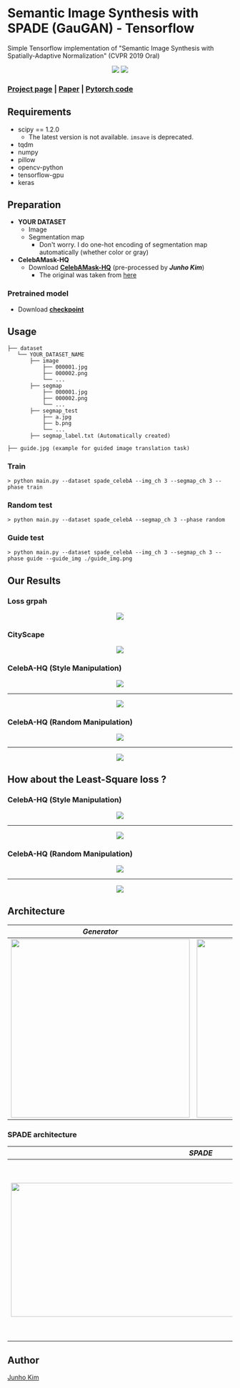 # Semantic Image Synthesis with SPADE (GauGAN) - Tensorflow

Simple Tensorflow implementation of "Semantic Image Synthesis with Spatially-Adaptive Normalization" (CVPR 2019 Oral)

<div align="center">
  <img src="https://nvlabs.github.io/SPADE/images/treepond.gif">
  <img src="https://nvlabs.github.io/SPADE/images/ocean.gif">
</div>

### [Project page](https://nvlabs.github.io/SPADE/) | [Paper](https://arxiv.org/abs/1903.07291) | [Pytorch code](https://github.com/NVlabs/SPADE)

## Requirements
* scipy == 1.2.0
  * The latest version is not available. `imsave` is deprecated.
* tqdm
* numpy
* pillow
* opencv-python
* tensorflow-gpu
* keras
 
## Preparation
* **YOUR DATASET**
  * Image
  * Segmentation map
    * Don't worry. I do one-hot encoding of segmentation map automatically (whether color or gray)
* **CelebAMask-HQ**
  * Download [**CelebAMask-HQ**](https://drive.google.com/file/d/1ybGz_7uMOjMpAySIA5j3nJSKSwyhSQO0/view?usp=sharing) (pre-processed by ***Junho Kim***)
    * The original was taken from [here](https://github.com/switchablenorms/CelebAMask-HQ)
    
### Pretrained model
* Download [**checkpoint**](https://drive.google.com/file/d/1UIj7eRJeNWrDS-3odyaoLhcqk0tNcEez/view?usp=sharing)


## Usage
```
├── dataset
   └── YOUR_DATASET_NAME
       ├── image
           ├── 000001.jpg 
           ├── 000002.png
           └── ...
       ├── segmap
           ├── 000001.jpg
           ├── 000002.png
           └── ...
       ├── segmap_test
           ├── a.jpg 
           ├── b.png
           └── ...
       ├── segmap_label.txt (Automatically created) 
       
├── guide.jpg (example for guided image translation task)
```

### Train
```
> python main.py --dataset spade_celebA --img_ch 3 --segmap_ch 3 --phase train 
```

### Random test
```
> python main.py --dataset spade_celebA --segmap_ch 3 --phase random
```

### Guide test
```
> python main.py --dataset spade_celebA --img_ch 3 --segmap_ch 3 --phase guide --guide_img ./guide_img.png
```
  
## Our Results 

### Loss grpah
<div align="center">
  <img src="./assets/loss.png">
</div>

### CityScape
<div align="center">
  <img src="./assets/result_img/cityscape_hinge.png">
</div>

### CelebA-HQ (Style Manipulation)
<div align="center">
  <img src="./assets/result_img/women_hinge.png">
</div>

---

<div align="center">
  <img src="./assets/result_img/men_hinge.png">
</div>


### CelebA-HQ (Random Manipulation)
<div align="center">
  <img src="./assets/result_img/women_random_hinge.png">
</div>

---

<div align="center">
  <img src="./assets/result_img/men_random_hinge.png">
</div>

## How about the Least-Square loss ?
### CelebA-HQ (Style Manipulation)
<div align="center">
  <img src="./assets/result_img/women_lsgan.png">
</div>

---

<div align="center">
  <img src="./assets/result_img/men_lsgan.png">
</div>


### CelebA-HQ (Random Manipulation)
<div align="center">
  <img src="./assets/result_img/women_random_lsgan.png">
</div>

---

<div align="center">
  <img src="./assets/result_img/men_random_lsgan.png">
</div>

## Architecture
*Generator* | *Image Encoder* | *Discriminator* | *All-in-one* |
:---: | :---: | :---: | :---: |
<img src = './assets/generator.png' width = '400px' height = '400px'> | <img src = './assets/image_encoder.png' width = '400px' height = '400px'> | <img src = './assets/discriminator.png' width = '350px' height = '350px'> | <img src = './assets/architecture.png' width = '400px' height = '400px'> |

### SPADE architecture
*SPADE* | *SPADE Residual Block* | 
:---: | :---: |
<img src = './assets/spade.png' width = '850px' height = '300px'> | <img src = './assets/spade_resblock.png' width = '500px' height = '400px'> |

## Author
[Junho Kim](http://bit.ly/jhkim_ai)
